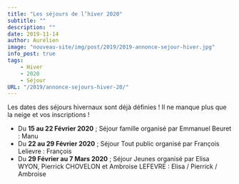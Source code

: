 ```yaml
---
title: "Les séjours de l’hiver 2020"
subtitle: ""
description: ""
date: 2019-11-14
author: Aurélien
image: "nouveau-site/img/post/2019/2019-annonce-sejour-hiver.jpg"
info_post: true
tags:
    - Hiver
    - 2020
    - Séjour
URL: "/2019/annonce-sejours-hiver-20/"
---
```


Les dates des séjours hivernaux sont déjà définies ! Il ne manque plus que la neige et vos inscriptions !

* Du **15 au 22 Février 2020** ; Séjour famille organisé par Emmanuel Beuret : Manu<br>
* Du **22 au 29 Février 2020** ; Séjour Tout public organisé par François Lelievre : François<br>
* Du **29 Février au 7 Mars 2020** ; Séjour Jeunes organisé par Elisa WYON, Pierrick CHOVELON et Ambroise LEFEVRE : Elisa / Pierrick / Ambroise<br>

